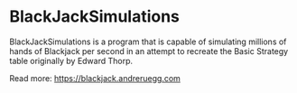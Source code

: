 # BlackJackSimulations

BlackJackSimulations is a program that is capable of simulating millions of hands of Blackjack per second in an attempt to recreate the Basic Strategy table originally by Edward Thorp.

Read more:
https://blackjack.andreruegg.com
